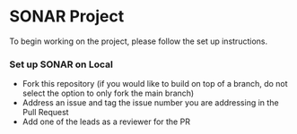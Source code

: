 # SONAR Project
To begin working on the project, please follow the set up instructions.

### Set up SONAR on Local
* Fork this repository (if you would like to build on top of a branch, do not select the option to only fork the main branch)
* Address an issue and tag the issue number you are addressing in the Pull Request
* Add one of the leads as a reviewer for the PR